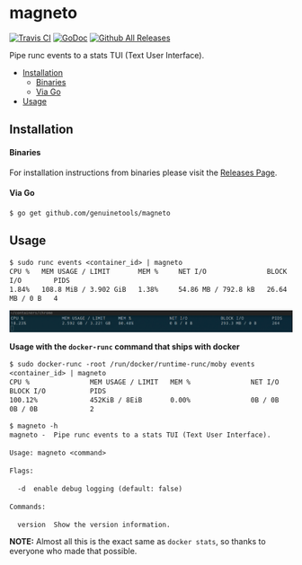 # magneto

[![Travis CI](https://img.shields.io/travis/genuinetools/magneto.svg?style=for-the-badge)](https://travis-ci.org/genuinetools/magneto)
[![GoDoc](https://img.shields.io/badge/godoc-reference-5272B4.svg?style=for-the-badge)](https://godoc.org/github.com/genuinetools/magneto)
[![Github All Releases](https://img.shields.io/github/downloads/genuinetools/magneto/total.svg?style=for-the-badge)](https://github.com/genuinetools/magneto/releases)

Pipe runc events to a stats TUI (Text User Interface).

<!-- toc -->

- [Installation](#installation)
    + [Binaries](#binaries)
    + [Via Go](#via-go)
- [Usage](#usage)

<!-- tocstop -->

## Installation

#### Binaries

For installation instructions from binaries please visit the [Releases Page](https://github.com/genuinetools/magneto/releases).

#### Via Go

```console
$ go get github.com/genuinetools/magneto
```

## Usage

```console
$ sudo runc events <container_id> | magneto
CPU %   MEM USAGE / LIMIT       MEM %     NET I/O               BLOCK I/O        PIDS
1.84%   108.8 MiB / 3.902 GiB   1.38%     54.86 MB / 792.8 kB   26.64 MB / 0 B   4
```

![chrome.png](chrome.png)

**Usage with the `docker-runc` command that ships with docker**

```console
$ sudo docker-runc -root /run/docker/runtime-runc/moby events <container_id> | magneto
CPU %               MEM USAGE / LIMIT   MEM %               NET I/O             BLOCK I/O           PIDS
100.12%             452KiB / 8EiB       0.00%               0B / 0B             0B / 0B             2
```

```console
$ magneto -h
magneto -  Pipe runc events to a stats TUI (Text User Interface).

Usage: magneto <command>

Flags:

  -d  enable debug logging (default: false)

Commands:

  version  Show the version information.
```

**NOTE:** Almost all this is the exact same as `docker stats`, so thanks to
everyone who made that possible.